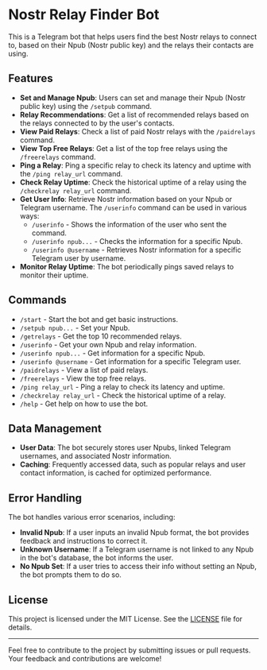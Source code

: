 # Nostr Relay Finder Bot

This is a Telegram bot that helps users find the best Nostr relays to connect to, based on their Npub (Nostr public key) and the relays their contacts are using.

## Features

- **Set and Manage Npub**: Users can set and manage their Npub (Nostr public key) using the `/setpub` command.
- **Relay Recommendations**: Get a list of recommended relays based on the relays connected to by the user's contacts.
- **View Paid Relays**: Check a list of paid Nostr relays with the `/paidrelays` command.
- **View Top Free Relays**: Get a list of the top free relays using the `/freerelays` command.
- **Ping a Relay**: Ping a specific relay to check its latency and uptime with the `/ping relay_url` command.
- **Check Relay Uptime**: Check the historical uptime of a relay using the `/checkrelay relay_url` command.
- **Get User Info**: Retrieve Nostr information based on your Npub or Telegram username. The `/userinfo` command can be used in various ways:
  - `/userinfo` - Shows the information of the user who sent the command.
  - `/userinfo npub...` - Checks the information for a specific Npub.
  - `/userinfo @username` - Retrieves Nostr information for a specific Telegram user by username.
- **Monitor Relay Uptime**: The bot periodically pings saved relays to monitor their uptime.

## Commands

- `/start` - Start the bot and get basic instructions.
- `/setpub npub...` - Set your Npub.
- `/getrelays` - Get the top 10 recommended relays.
- `/userinfo` - Get your own Npub and relay information.
- `/userinfo npub...` - Get information for a specific Npub.
- `/userinfo @username` - Get information for a specific Telegram user.
- `/paidrelays` - View a list of paid relays.
- `/freerelays` - View the top free relays.
- `/ping relay_url` - Ping a relay to check its latency and uptime.
- `/checkrelay relay_url` - Check the historical uptime of a relay.
- `/help` - Get help on how to use the bot.

## Data Management

- **User Data**: The bot securely stores user Npubs, linked Telegram usernames, and associated Nostr information.
- **Caching**: Frequently accessed data, such as popular relays and user contact information, is cached for optimized performance.

## Error Handling

The bot handles various error scenarios, including:
- **Invalid Npub**: If a user inputs an invalid Npub format, the bot provides feedback and instructions to correct it.
- **Unknown Username**: If a Telegram username is not linked to any Npub in the bot's database, the bot informs the user.
- **No Npub Set**: If a user tries to access their info without setting an Npub, the bot prompts them to do so.

## License

This project is licensed under the MIT License. See the [LICENSE](LICENSE) file for details.

---

Feel free to contribute to the project by submitting issues or pull requests. Your feedback and contributions are welcome!
